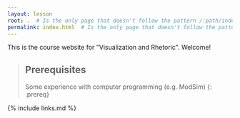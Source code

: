 ```yaml
---
layout: lesson
root: .  # Is the only page that doesn't follow the pattern /:path/index.html
permalink: index.html  # Is the only page that doesn't follow the pattern /:path/index.html
---
```


This is the course website for "Visualization and Rhetoric". Welcome!

> ## Prerequisites
>
> Some experience with computer programming (e.g. ModSim)
{: .prereq}

{% include links.md %}

